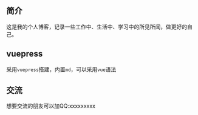 
## 简介

这是我的个人博客，记录一些工作中、生活中、学习中的所见所闻，做更好的自己。

## vuepress

采用`vuepress`搭建，内置`md`，可以采用`vue`语法

## 交流

想要交流的朋友可以加QQ:xxxxxxxxx

